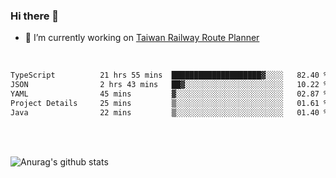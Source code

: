 ### Hi there 👋

- 🔭 I’m currently working on [Taiwan Railway Route Planner](https://github.com/Taiwan-Railway-Route-Planner)

<br/>

<!--START_SECTION:waka-->

```txt
TypeScript          21 hrs 55 mins  ████████████████████▓░░░░   82.40 %
JSON                2 hrs 43 mins   ██▓░░░░░░░░░░░░░░░░░░░░░░   10.22 %
YAML                45 mins         ▓░░░░░░░░░░░░░░░░░░░░░░░░   02.87 %
Project Details     25 mins         ▒░░░░░░░░░░░░░░░░░░░░░░░░   01.61 %
Java                22 mins         ▒░░░░░░░░░░░░░░░░░░░░░░░░   01.40 %
```

<!--END_SECTION:waka-->

<br/>
<br/>

![Anurag's github stats](https://github-readme-stats.vercel.app/api?username=DepickereSven&show_icons=true&theme=tokyonight)



<!--
**DepickereSven/DepickereSven** is a ✨ _special_ ✨ repository because its `README.md` (this file) appears on your GitHub profile.

Here are some ideas to get you started:

- 🔭 I’m currently working on ...
- 🌱 I’m currently learning ...
- 👯 I’m looking to collaborate on ...
- 🤔 I’m looking for help with ...
- 💬 Ask me about ...
- 📫 How to reach me: ...
- 😄 Pronouns: ...
- ⚡ Fun fact: ...
-->
